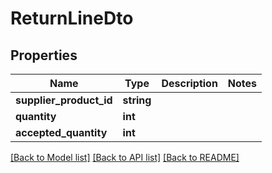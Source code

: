 # ReturnLineDto

## Properties
Name | Type | Description | Notes
------------ | ------------- | ------------- | -------------
**supplier_product_id** | **string** |  | 
**quantity** | **int** |  | 
**accepted_quantity** | **int** |  | 

[[Back to Model list]](../../README.md#documentation-for-models) [[Back to API list]](../../README.md#documentation-for-api-endpoints) [[Back to README]](../../README.md)

